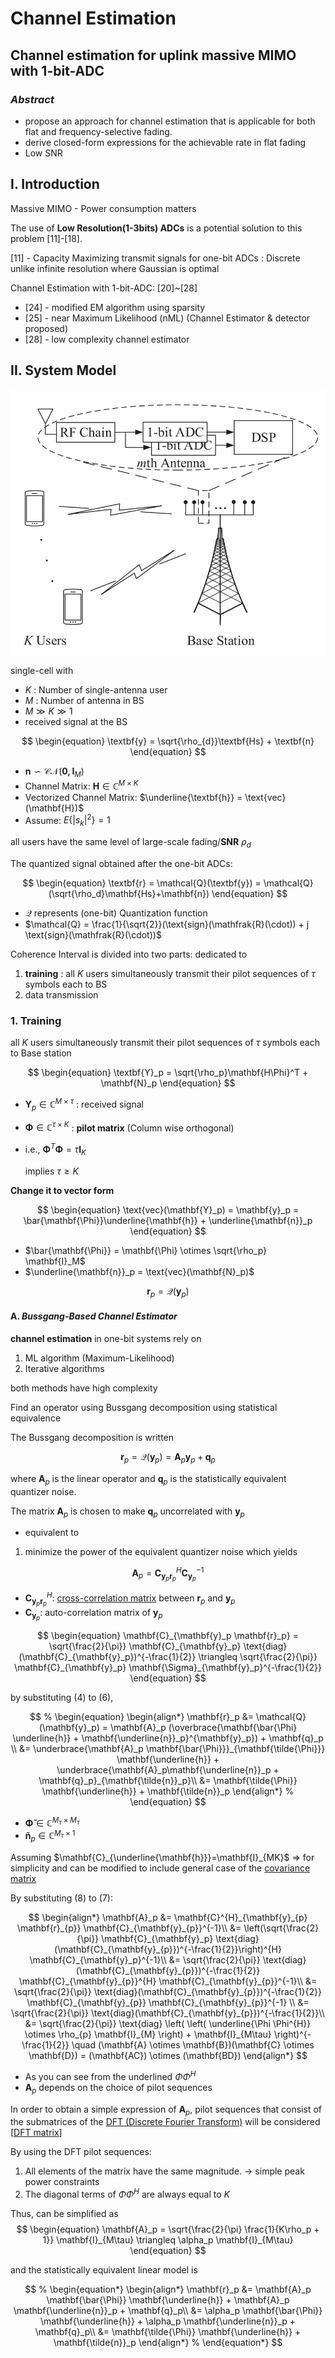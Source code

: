 # Channel Estimation
## Channel estimation for uplink massive MIMO with 1-bit-ADC 

### _Abstract_
- propose an approach for channel estimation that is applicable for both flat and frequency-selective fading.
- derive closed-form expressions for the achievable rate in flat fading 
- Low SNR 

## $\text{I. Introduction}$ 
Massive MIMO - Power consumption matters 

The use of **Low Resolution(1-3bits) ADCs** is a potential solution to this problem [11]-[18]. 

[11] - Capacity Maximizing transmit signals for one-bit ADCs : Discrete unlike infinite resolution where Gaussian is optimal

Channel Estimation with 1-bit-ADC: 
[20]~[28]
- [24] - modified EM algorithm using sparsity
- [25] - near Maximum Likelihood (nML) (Channel Estimator & detector proposed)
- [28] - low complexity channel estimator 

## $\text{II. System Model}$ 

![image](../images/fig1.png)

single-cell with 
- $K$ : Number of single-antenna user 
- $M$ : Number of antenna in BS 
- $M \gg K \gg 1$
- received signal at the BS 

$$
\begin{equation}
\textbf{y} = \sqrt{\rho_{d}}\textbf{Hs} + \textbf{n}
\end{equation}
$$

- $\textbf{n} \backsim \mathcal{CN} (\mathbf{0, I}_M)$
- Channel Matrix: $\textbf{H} \in \mathbb{C}^{M \times K}$ 
- Vectorized Channel Matrix: $\underline{\textbf{h}} = \text{vec}(\mathbf{H})$
- Assume:  $E\{|s_k|^{2}\}=1$ 
    
all users have the same level of large-scale fading/$\textbf{SNR}$ $\rho_d$

The quantized signal obtained after the one-bit ADCs:

$$
\begin{equation}
\textbf{r} = \mathcal{Q}(\textbf{y}) = \mathcal{Q}(\sqrt{\rho_d}\mathbf{Hs}+\mathbf{n})
\end{equation}
$$

- $\mathcal{Q}$ represents (one-bit) Quantization function 
- $\mathcal{Q} = \frac{1}{\sqrt{2}}(\text{sign}(\mathfrak{R}(\cdot)) + j \text{sign}(\mathfrak{R}(\cdot))$ 


Coherence Interval is divided into two parts: dedicated to 

1. __training__ : all $K$ users simultaneously transmit their pilot sequences of $\tau$ symbols each to BS
2. data transmission

### 1. Training 
all $K$ users simultaneously transmit their pilot sequences of $\tau$ symbols each to Base station 

$$
\begin{equation}
\textbf{Y}_p = \sqrt{\rho_p}\mathbf{H\Phi}^T + \mathbf{N}_p
\end{equation}
$$

- $\mathbf{Y}_p \in \mathbb{C}^{M\times \tau}$ : received signal
- $\mathbf{\Phi} \in \mathbb{C}^{\tau \times K}$ : **pilot matrix** (Column wise orthogonal)
- i.e., $\mathbf{\Phi}^T\mathbf{\Phi} = \tau \mathbf{I}_K$ 

    implies $\tau \geq K$

**Change it to vector form** 

$$
\begin{equation}
\text{vec}(\mathbf{Y}_p) = \mathbf{y}_p = \bar{\mathbf{\Phi}}\underline{\mathbf{h}} + \underline{\mathbf{n}}_p
\end{equation}
$$

- $\bar{\mathbf{\Phi}} = \mathbf{\Phi} \otimes \sqrt{\rho_p} \mathbf{I}_M$ 
- $\underline{\mathbf{n}}_p = \text{vec}(\mathbf{N}_p)$

$$ 
\begin{equation}
\mathbf{r}_p = \mathcal{Q}(\mathbf{y}_p)
\end{equation}
$$


#### A. _Bussgang-Based Channel Estimator_

**channel estimation** in one-bit systems rely on 

1. ML algorithm (Maximum-Likelihood) 
2. Iterative algorithms 

both methods have high complexity

Find an operator using Bussgang decomposition using statistical equivalence 

The Bussgang decomposition is written 

$$
\begin{equation}
\mathbf{r}_p = \mathcal{Q}(\mathbf{y}_p) =\mathbf{A}_p \mathbf{y}_p + \mathbf{q}_p
\end{equation}
$$

where $\mathbf{A}_p$ is the linear operator and $\mathbf{q}_p$ is the statistically equivalent quantizer noise. 

The matrix $\mathbf{A}_p$ is chosen to make $\mathbf{q}_p$ uncorrelated with $\mathbf{y}_p$ 

- equivalent to

1. minimize the power of the equivalent quantizer noise which yields 

$$
\begin{equation}
\mathbf{A}_p = \mathbf{C}^{H}_{\mathbf{y}_p \mathbf{r}_p} \mathbf{C}_{\mathbf{y}_p}^{-1}
\end{equation}
$$

- $\mathbf{C}_{\mathbf{y}_p \mathbf{r}_p}^{H}$: [cross-correlation matrix](https://en.wikipedia.org/wiki/Cross-correlation_matrix) between $\mathbf{r}_p$ and $\mathbf{y}_p$ 
- $\mathbf{C}_{\mathbf{y}_p}$: auto-correlation matrix of $\mathbf{y}_p$

$$
\begin{equation}
    \mathbf{C}_{\mathbf{y}_p \mathbf{r}_p} = \sqrt{\frac{2}{\pi}} \mathbf{C}_{\mathbf{y}_p} \text{diag}(\mathbf{C}_{\mathbf{y}_p})^{-\frac{1}{2}} \triangleq \sqrt{\frac{2}{\pi}} \mathbf{C}_{\mathbf{y}_p} \mathbf{\Sigma}_{\mathbf{y}_p}^{-\frac{1}{2}}
\end{equation}
$$

by substituting (4) to (6), 

$$
% \begin{equation}
    \begin{align*}
        \mathbf{r}_p &= \mathcal{Q}(\mathbf{y}_p) = \mathbf{A}_p (\overbrace{\mathbf{\bar{\Phi} \underline{h}} + \mathbf{\underline{n}}_p}^{\mathbf{y}_p}) + \mathbf{q}_p \\ 
        &= \underbrace{\mathbf{A}_p \mathbf{\bar{\Phi}}}_{\mathbf{\tilde{\Phi}}} \mathbf{\underline{h}} + 
            \underbrace{\mathbf{A}_p\mathbf{\underline{n}}_p + \mathbf{q}_p}_{\mathbf{\tilde{n}}_p}\\
        &= \mathbf{\tilde{\Phi}} \mathbf{\underline{h}} + \mathbf{\tilde{n}}_p
    \end{align*}
% \end{equation}
$$

- $\mathbf{\tilde{\Phi}} \in \mathbb{C}^{M_\tau \times M_\tau}$ 
- $\mathbf{\tilde{n}}_p \in \mathbb{C}^{M_\tau \times 1}$ 


Assuming $\mathbf{C}_{\underline{\mathbf{h}}}=\mathbf{I}_{MK}$ $\Longrightarrow$ for simplicity and can be modified to include general case of the [covariance matrix](https://en.wikipedia.org/wiki/Covariance_matrix)

By substituting (8) to (7):

$$
    \begin{align*}
        \mathbf{A}_p &= \mathbf{C}^{H}_{\mathbf{y}_{p} \mathbf{r}_{p}} \mathbf{C}_{\mathbf{y}_{p}}^{-1}\\
                     &= \left(\sqrt{\frac{2}{\pi}} \mathbf{C}_{\mathbf{y}_p} \text{diag}(\mathbf{C}_{\mathbf{y}_{p}})^{-\frac{1}{2}}\right)^{H} \mathbf{C}_{\mathbf{y}_p}^{-1}\\
                     &= \sqrt{\frac{2}{\pi}} \text{diag}(\mathbf{C}_{\mathbf{y}_{p}})^{-\frac{1}{2}} \mathbf{C}_{\mathbf{y}_{p}}^{H} \mathbf{C}_{\mathbf{y}_{p}}^{-1}\\
                     &= \sqrt{\frac{2}{\pi}} \text{diag}(\mathbf{C}_{\mathbf{y}_{p}})^{-\frac{1}{2}} \mathbf{C}_{\mathbf{y}_{p}} \mathbf{C}_{\mathbf{y}_{p}}^{-1} \\
                     &= \sqrt{\frac{2}{\pi}} \text{diag}(\mathbf{C}_{\mathbf{y}_{p}})^{-\frac{1}{2}}\\
                     &= \sqrt{\frac{2}{\pi}} \text{diag} \left( \left( \underline{\Phi \Phi^{H}} \otimes \rho_{p} \mathbf{I}_{M} \right) + \mathbf{I}_{M\tau} \right)^{-\frac{1}{2}} \quad (\mathbf{A} \otimes \mathbf{B})(\mathbf{C} \otimes \mathbf{D}) = (\mathbf{AC}) \otimes (\mathbf{BD})
    \end{align*}
$$

- As you can see from the underlined $\Phi \Phi^{H}$
- $\mathbf{A}_p$ depends on the choice of pilot sequences 
  
In order to obtain a simple expression of $\mathbf{A}_p$, pilot sequences that consist of the submatrices of the [DFT (Discrete Fourier Transform)](https://en.wikipedia.org/wiki/Discrete_Fourier_transform) will be considered [[DFT matrix](https://en.wikipedia.org/wiki/DFT_matrix)]

By using the DFT pilot sequences: 

1. All elements of the matrix have the same magnitude. $\rightarrow$ simple peak power constraints
2. The diagonal terms of $\Phi \Phi^{H}$ are always equal to $K$ 


Thus, can be simplified as 
$$
\begin{equation}
    \mathbf{A}_p = \sqrt{\frac{2}{\pi} \frac{1}{K\rho_p + 1}} \mathbf{I}_{M\tau} \triangleq \alpha_p \mathbf{I}_{M\tau}
\end{equation}
$$

and the statistically equivalent linear model is 

$$
% \begin{equation*}
    \begin{align*}
        \mathbf{r}_p &= \mathbf{A}_p \mathbf{\bar{\Phi}} \mathbf{\underline{h}} + \mathbf{A}_p \mathbf{\underline{n}}_p + \mathbf{q}_p\\
        &= \alpha_p \mathbf{\bar{\Phi}} \mathbf{\underline{h}} + \alpha_p \mathbf{\underline{n}}_p + \mathbf{q}_p\\
        &= \mathbf{\tilde{\Phi}} \mathbf{\underline{h}} + \mathbf{\tilde{n}}_p
    \end{align*}
% \end{equation*}
$$


